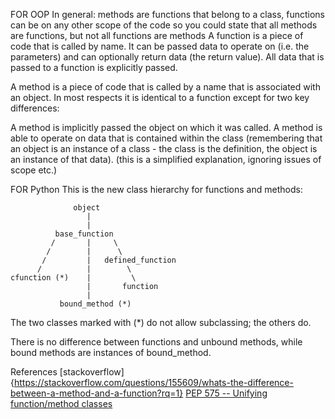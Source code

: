
FOR OOP In general: methods are functions that belong to a class, functions can be on any other scope of the code so you could state that all methods are functions, but not all functions are methods
A function is a piece of code that is called by name. It can be passed data to operate on (i.e. the parameters) and can optionally return data (the return value). All data that is passed to a function is explicitly passed.

A method is a piece of code that is called by a name that is associated with an object. In most respects it is identical to a function except for two key differences:

A method is implicitly passed the object on which it was called.
A method is able to operate on data that is contained within the class (remembering that an object is an instance of a class - the class is the definition, the object is an instance of that data).
(this is a simplified explanation, ignoring issues of scope etc.)

FOR Python
This is the new class hierarchy for functions and methods:
```
              object
                 |
                 |
          base_function
         /       |     \
        /        |      \
       /         |   defined_function
      /          |        \
cfunction (*)    |         \
                 |       function
                 |
           bound_method (*)
```
The two classes marked with (*) do not allow subclassing; the others do.

There is no difference between functions and unbound methods, while bound methods are instances of bound_method.

References
[stackoverflow]{https://stackoverflow.com/questions/155609/whats-the-difference-between-a-method-and-a-function?rq=1}
[PEP 575 -- Unifying function/method classes](https://www.python.org/dev/peps/pep-0575/#withdrawal-notice)

